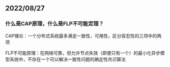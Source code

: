 ## 2022/08/27

### 什么是CAP原理，什么是FLP不可能定理？

CAP理论：一个分布式系统最多满足一致性，可用性，区分容忍性的三项中的两项

FLP不可能原理：在网络可靠，但允许节点失效（即便只有一个）的最小化异步模型系统中，不存在一个可以解决一致性问题的确定性共识算法